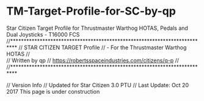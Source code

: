 # TM-Target-Profile-for-SC-by-qp
Star Citizen Target Profile for Thrustmaster Warthog HOTAS, Pedals and Dual Joysticks - T16000 FCS
//**************************************************************************
//	STAR CITIZEN TARGET Profile
//		- For the Thrustmaster Warthog HOTAS
//		
//		Written by qp
// 		https://robertsspaceindustries.com/citizens/q-p
//
//**************************************************************************

// Version Info
// Updated for Star Citizen 3.0 PTU
// Last Update: Oct 20 2017
This page is under construction
